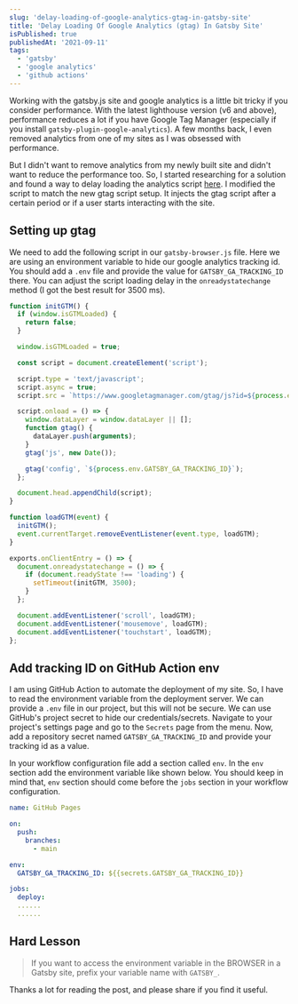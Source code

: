 ```yaml
---
slug: 'delay-loading-of-google-analytics-gtag-in-gatsby-site'
title: 'Delay Loading Of Google Analytics (gtag) In Gatsby Site'
isPublished: true
publishedAt: '2021-09-11'
tags:
  - 'gatsby'
  - 'google analytics'
  - 'github actions'
---
```


Working with the gatsby.js site and google analytics is a little bit tricky if you consider performance. With the latest lighthouse version (v6 and above), performance reduces a lot if you have Google Tag Manager (especially if you install `gatsby-plugin-google-analytics`). A few months back, I even removed analytics from one of my sites as I was obsessed with performance.

But I didn't want to remove analytics from my newly built site and didn't want to reduce the performance too. So, I started researching for a solution and found a way to delay loading the analytics script [here](https://github.com/gatsbyjs/gatsby/issues/24332#issuecomment-752373784). I modified the script to match the new gtag script setup. It injects the gtag script after a certain period or if a user starts interacting with the site.

## Setting up gtag

We need to add the following script in our `gatsby-browser.js` file. Here we are using an environment variable to hide our google analytics tracking id. You should add a `.env` file and provide the value for `GATSBY_GA_TRACKING_ID` there. You can adjust the script loading delay in the `onreadystatechange` method (I got the best result for 3500 ms).

```javascript
function initGTM() {
  if (window.isGTMLoaded) {
    return false;
  }

  window.isGTMLoaded = true;

  const script = document.createElement('script');

  script.type = 'text/javascript';
  script.async = true;
  script.src = `https://www.googletagmanager.com/gtag/js?id=${process.env.GATSBY_GA_TRACKING_ID}`;

  script.onload = () => {
    window.dataLayer = window.dataLayer || [];
    function gtag() {
      dataLayer.push(arguments);
    }
    gtag('js', new Date());

    gtag('config', `${process.env.GATSBY_GA_TRACKING_ID}`);
  };

  document.head.appendChild(script);
}

function loadGTM(event) {
  initGTM();
  event.currentTarget.removeEventListener(event.type, loadGTM);
}

exports.onClientEntry = () => {
  document.onreadystatechange = () => {
    if (document.readyState !== 'loading') {
      setTimeout(initGTM, 3500);
    }
  };

  document.addEventListener('scroll', loadGTM);
  document.addEventListener('mousemove', loadGTM);
  document.addEventListener('touchstart', loadGTM);
};
```

## Add tracking ID on GitHub Action env

I am using GitHub Action to automate the deployment of my site. So, I have to read the environment variable from the deployment server. We can provide a `.env` file in our project, but this will not be secure. We can use GitHub's project secret to hide our credentials/secrets. Navigate to your project's settings page and go to the `Secrets` page from the menu. Now, add a repository secret named `GATSBY_GA_TRACKING_ID` and provide your tracking id as a value.

In your workflow configuration file add a section called `env`. In the `env` section add the environment variable like shown below. You should keep in mind that, `env` section should come before the `jobs` section in your workflow configuration.

```yaml
name: GitHub Pages

on:
  push:
    branches:
      - main

env:
  GATSBY_GA_TRACKING_ID: ${{secrets.GATSBY_GA_TRACKING_ID}}

jobs:
  deploy:
  ......
  ......
```

## Hard Lesson

> If you want to access the environment variable in the BROWSER in a Gatsby site, prefix your variable name with `GATSBY_`.

Thanks a lot for reading the post, and please share if you find it useful.
